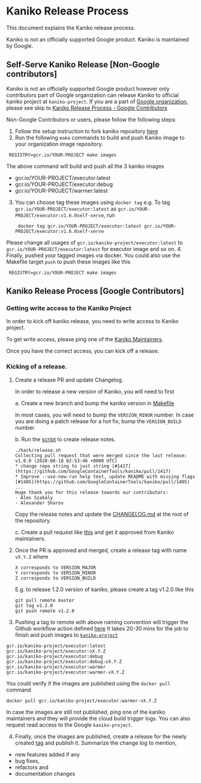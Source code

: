 # Kaniko Release Process

This document explains the Kaniko release process.

Kaniko is not an officially supported Google product. Kaniko is maintained by Google.


## Self-Serve Kaniko Release  [Non-Google contributors]
Kaniko is not an officially supported Google product however only contributors part of
Google organization can release Kaniko to official kaniko project at `kaniko-project`.
If you are a part of [Google organization](https://github.com/orgs/google/people), please see skip to [Kaniko Release Process - Google Contributors](https://github.com/GoogleContainerTools/kaniko/blob/master/RELEASE.md#kaniko-release-process-google-contributors)

Non-Google Contributors or users, please follow the following steps:
1. Follow the setup instruction to fork kaniko repository [here](https://github.com/GoogleContainerTools/kaniko/blob/master/DEVELOPMENT.md#getting-started)
2. Run the following `make` commands to build and push Kaniko image to your organization image repository.
  ```shell
   REGISTRY=gcr.io/YOUR-PROJECT make images
   ```
  The above command will build and push all the 3 kaniko images
  * gcr.io/YOUR-PROJECT/executor:latest
  * gcr.io/YOUR-PROJECT/executor:debug
  * gcr.io/YOUR-PROJECT/warmer:latest

3. You can choose tag these images using `docker tag` 
e.g. To tag `gcr.io/YOUR-PROJECT/executor:latest` as `gcr.io/YOUR-PROJECT/executor:v1.6.0self-serve`, run
   ```shell
    docker tag gcr.io/YOUR-PROJECT/executor:latest gcr.io/YOUR-PROJECT/executor:v1.6.0self-serve
   ```
   
Please change all usages of `gcr.io/kaniko-project/executor:latest` to `gcr.io/YOUR-PROJECT/executor:latest` for executor image and so on.
4. Finally, pushed your tagged images via docker. You could also use the Makefile target `push` to push these images like this
  ```shell
   REGISTRY=gcr.io/YOUR-PROJECT make images
  ```

## Kaniko Release Process [Google Contributors]
### Getting write access to the Kaniko Project
In order to kick off kaniko release, you need to write access to Kaniko project.

To get write access, please ping one of the [Kaniko Maintainers](https://github.com/orgs/GoogleContainerTools/teams/kaniko-maintainers/members). 

Once you have the correct access, you can kick off a release.


### Kicking of a release.

1. Create a release PR and update Changelog.

    In order to release a new version of Kaniko, you will need to first

    a. Create a new branch and bump the kaniko version in [Makefile](https://github.com/GoogleContainerTools/kaniko/blob/master/Makefile#L16)


    In most cases, you will need to bump the `VERSION_MINOR` number.
    In case you are doing a patch release for a hot fix, bump the `VERSION_BUILD` number.

    b. Run the [script](https://github.com/GoogleContainerTools/kaniko/blob/master/hack/release.sh) to create release notes.
    ```
    ./hack/release.sh
    Collecting pull request that were merged since the last release: v1.0.0 (2020-08-18 02:53:46 +0000 UTC)
    * change repo string to just string [#1417](https://github.com/GoogleContainerTools/kaniko/pull/1417)
    * Improve --use-new-run help text, update README with missing flags [#1405](https://github.com/GoogleContainerTools/kaniko/pull/1405)
    ...
    Huge thank you for this release towards our contributors: 
    - Alex Szakaly
    - Alexander Sharov
    ```
    Copy the release notes and update the [CHANGELOG.md](https://github.com/GoogleContainerTools/kaniko/blob/master/CHANGELOG.md) at the root of the repository. 

    c. Create a pull request like [this](https://github.com/GoogleContainerTools/kaniko/pull/1388) and get it approved from Kaniko maintainers.

2. Once the PR is approved and merged, create a release tag with name `vX.Y.Z` where
    ```
    X corresponds to VERSION_MAJOR
    Y corresponds to VERSION_MINOR
    Z corresponds to VERSION_BUILD
    ```
    E.g. to release 1.2.0 version of kaniko, please create a tag v1.2.0 like this
    ```
    git pull remote master
    git tag v1.2.0
    git push remote v1.2.0
    ```
3.  Pushing a tag to remote with above naming convention will trigger the Github workflow action defined [here](https://github.com/GoogleContainerTools/kaniko/blob/main/.github/workflows/images.yaml) It takes 20-30 mins for the job to finish and push images to [`kaniko-project`](https://pantheon.corp.google.com/gcr/images/kaniko-project?orgonly=true&project=kaniko-project&supportedpurview=organizationId)
```
gcr.io/kaniko-project/executor:latest
gcr.io/kaniko-project/executor:vX.Y.Z
gcr.io/kaniko-project/executor:debug
gcr.io/kaniko-project/executor:debug-vX.Y.Z
gcr.io/kaniko-project/executor:warmer
gcr.io/kaniko-project/executor:warmer-vX.Y.Z
```
You could verify if the images are published using the `docker pull` command
```
docker pull gcr.io/kaniko-project/executor:warmer-vX.Y.Z
```
In case the images are still not published, ping one of the kaniko maintainers and they will provide the cloud build trigger logs.
You can also request read access to the Google `kaniko-project`.

4. Finally, once the images are published, create a release for the newly created [tag](https://github.com/GoogleContainerTools/kaniko/tags) and publish it. 
Summarize the change log to mention, 
- new features added if any
- bug fixes, 
- refactors and 
- documentation changes
